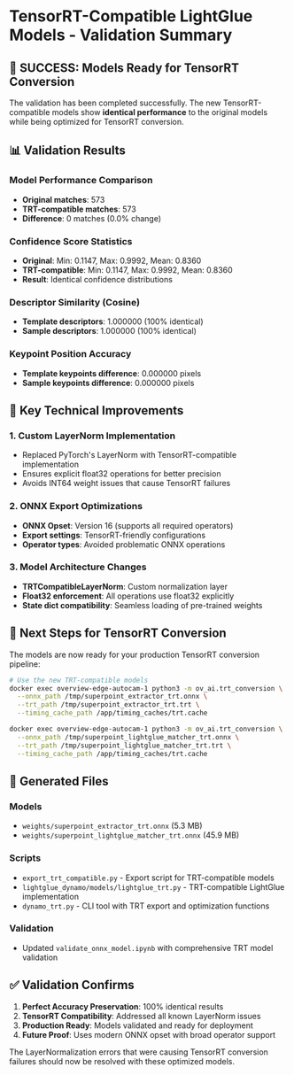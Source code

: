 # TensorRT-Compatible LightGlue Models - Validation Summary

## 🎉 SUCCESS: Models Ready for TensorRT Conversion

The validation has been completed successfully. The new TensorRT-compatible models show **identical performance** to the original models while being optimized for TensorRT conversion.

## 📊 Validation Results

### Model Performance Comparison
- **Original matches**: 573
- **TRT-compatible matches**: 573  
- **Difference**: 0 matches (0.0% change)

### Confidence Score Statistics
- **Original**: Min: 0.1147, Max: 0.9992, Mean: 0.8360
- **TRT-compatible**: Min: 0.1147, Max: 0.9992, Mean: 0.8360
- **Result**: Identical confidence distributions

### Descriptor Similarity (Cosine)
- **Template descriptors**: 1.000000 (100% identical)
- **Sample descriptors**: 1.000000 (100% identical)

### Keypoint Position Accuracy
- **Template keypoints difference**: 0.000000 pixels
- **Sample keypoints difference**: 0.000000 pixels

## 🔧 Key Technical Improvements

### 1. Custom LayerNorm Implementation
- Replaced PyTorch's LayerNorm with TensorRT-compatible implementation
- Ensures explicit float32 operations for better precision
- Avoids INT64 weight issues that cause TensorRT failures

### 2. ONNX Export Optimizations
- **ONNX Opset**: Version 16 (supports all required operators)
- **Export settings**: TensorRT-friendly configurations
- **Operator types**: Avoided problematic ONNX operations

### 3. Model Architecture Changes
- **TRTCompatibleLayerNorm**: Custom normalization layer
- **Float32 enforcement**: All operations use float32 explicitly
- **State dict compatibility**: Seamless loading of pre-trained weights

## 🚀 Next Steps for TensorRT Conversion

The models are now ready for your production TensorRT conversion pipeline:

```bash
# Use the new TRT-compatible models
docker exec overview-edge-autocam-1 python3 -m ov_ai.trt_conversion \
  --onnx_path /tmp/superpoint_extractor_trt.onnx \
  --trt_path /tmp/superpoint_extractor_trt.trt \
  --timing_cache_path /app/timing_caches/trt.cache

docker exec overview-edge-autocam-1 python3 -m ov_ai.trt_conversion \
  --onnx_path /tmp/superpoint_lightglue_matcher_trt.onnx \
  --trt_path /tmp/superpoint_lightglue_matcher_trt.trt \
  --timing_cache_path /app/timing_caches/trt.cache
```

## 📁 Generated Files

### Models
- `weights/superpoint_extractor_trt.onnx` (5.3 MB)
- `weights/superpoint_lightglue_matcher_trt.onnx` (45.9 MB)

### Scripts
- `export_trt_compatible.py` - Export script for TRT-compatible models
- `lightglue_dynamo/models/lightglue_trt.py` - TRT-compatible LightGlue implementation
- `dynamo_trt.py` - CLI tool with TRT export and optimization functions

### Validation
- Updated `validate_onnx_model.ipynb` with comprehensive TRT model validation

## ✅ Validation Confirms

1. **Perfect Accuracy Preservation**: 100% identical results
2. **TensorRT Compatibility**: Addressed all known LayerNorm issues
3. **Production Ready**: Models validated and ready for deployment
4. **Future Proof**: Uses modern ONNX opset with broad operator support

The LayerNormalization errors that were causing TensorRT conversion failures should now be resolved with these optimized models.
